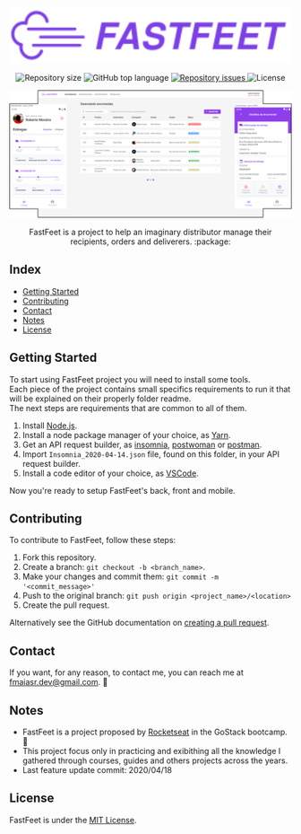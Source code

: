 <p align="center">
  <img src=".github/logo.svg" alt="FastFeet Logo" height="100" />
</p>

<p align="center">
  <img alt="Repository size" src="https://img.shields.io/github/repo-size/f-maia/-Rocketseat-FastFeet">

  <img alt="GitHub top language" src="https://img.shields.io/github/languages/top/f-maia/-Rocketseat-FastFeet">
  
  <a href="https://github.com/f-maia/-Rocketseat-FastFeet/issues">
    <img alt="Repository issues" src="https://img.shields.io/github/issues/f-maia/-Rocketseat-FastFeet">
  </a>

  <img alt="License" src="https://img.shields.io/github/license/f-maia/-Rocketseat-FastFeet">
</p>

<p align="center">
  <img src=".github/fastfeet.png" />
</p>

<p align="center">
  FastFeet is a project to help an imaginary distributor manage their recipients, orders and deliverers. :package: 
</p>

## Index
- [Getting Started][100]
- [Contributing][101]
- [Contact][102]
- [Notes][103]
- [License][104]

[100]: #getting-started
[101]: #contributing
[102]: #contact
[103]: #notes
[104]: #license

## Getting Started
To start using FastFeet project you will need to install some tools.\
Each piece of the project contains small specifics requirements to run it that will be explained on their properly folder readme.\
The next steps are requirements that are common to all of them.

1. Install [Node.js](https://nodejs.org/en/).
2. Install a node package manager of your choice, as [Yarn][200].
3. Get an API request builder, as [insomnia][201], [postwoman][202] or [postman][203].
4. Import `Insomnia_2020-04-14.json` file, found on this folder, in your API request builder.
5. Install a code editor of your choice, as [VSCode][204].

[200]: https://yarnpkg.com/
[201]: https://insomnia.rest/
[202]: https://postwoman.io/
[203]: https://www.postman.com/
[204]: https://code.visualstudio.com/

Now you're ready to setup FastFeet's back, front and mobile.

## Contributing
To contribute to FastFeet, follow these steps:

1. Fork this repository.
2. Create a branch: `git checkout -b <branch_name>`.
3. Make your changes and commit them: `git commit -m '<commit_message>'`
4. Push to the original branch: `git push origin <project_name>/<location>`
5. Create the pull request.

Alternatively see the GitHub documentation on [creating a pull request][401].

[401]: https://help.github.com/en/github/collaborating-with-issues-and-pull-requests/creating-a-pull-request

## Contact
If you want, for any reason, to contact me, you can reach me at [fmaiasr.dev@gmail.com][500]. :email:

[500]: mailto:fmaiasr.dev@gmail.com?subject=FastFeet%20Github%20Project

## Notes
- FastFeet is a project proposed by [Rocketseat][600] in the GoStack bootcamp. :rocket:
- This project focus only in practicing and exibithing all the knowledge I gathered through courses, guides and others projects across the years.
- Last feature update commit: 2020/04/18

[600]: https://rocketseat.com.br/

## License
FastFeet is under the [MIT License][700].

[700]: /LICENSE

